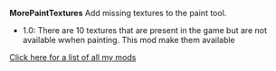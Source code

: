 **MorePaintTextures** Add missing textures to the paint tool.

* 1.0: There are 10 textures that are present in the game but are not available wwhen painting. This mod make
	   them available	

[Click here for a list of all my mods](https://github.com/Laotseu/7dtdMods/blob/master/README.md)
